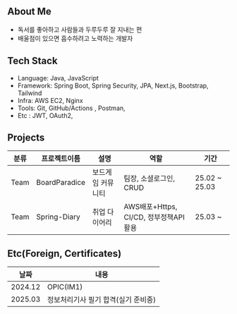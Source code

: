 ## About Me
- 독서를 좋아하고 사람들과 두루두루 잘 지내는 편
- 배울점이 있으면 흡수하려고 노력하는 개발자

## Tech Stack
- Language: Java, JavaScript
- Framework: Spring Boot, Spring Security, JPA, Next.js, Bootstrap, Tailwind
- Infra: AWS EC2, Nginx
- Tools: Git, GitHub/Actions , Postman,
- Etc : JWT, OAuth2, 

## Projects

| 분류 | 프로젝트이름 | 설명 | 역할 | 기간 |
|------|------|------|------|------|
| Team | BoardParadice | 보드게임 커뮤니티 | 팀장, 소셜로그인, CRUD | 25.02 ~ 25.03 |
| Team | Spring-Diary | 취업 다이어리 | AWS배포+Https, CI/CD, 정부정책API활용 | 25.03 ~ |

## Etc(Foreign, Certificates)

| 날짜 | 내용 |
|------|------|
| 2024.12 | OPIC(IM1) |
| 2025.03 | 정보처리기사 필기 합격(실기 준비중) |


